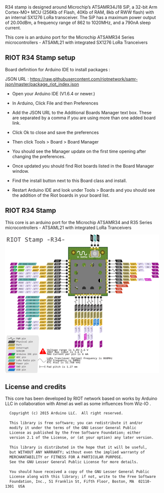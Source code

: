 
R34 stamp is designed around Microchip’s ATSAMR34J18 SiP,  a 32-bit Arm Cortex-M0+ MCU (256Kb of Flash, 40Kb of RAM, 8kb of RWW flash) with an internal SX1276 LoRa transceiver. The SiP has a maximum power output of 20.00dBm, a frequency range of 862 to 1020MHz, and a 790nA sleep current.

This core is an arduino port for the Microchip ATSAMR34 Series microcontrollers - ATSAML21 with integrated SX1276 LoRa Tranceivers

## RIOT R34 Stamp setup

Board definition for Arduino IDE to install packages :

JSON URL : https://raw.githubusercontent.com/riotnetwork/samr-json/master/package_riot_index.json

* Open your Arduino IDE (V1.6.4 or newer.)
* In Arduino, Click File and then Preferences
* Add the JSON URL to the Additional Boards Manager text box. These are separated by a comma if you are using more than one added board link.
* Click Ok to close and save the preferences
* Then click Tools > Board > Board Manager
* You should see the Manager update on the first time opening after changing the preferences.
* Once updated you should find Riot boards listed in the Board Manager window.
* Find the install button next to this Board class and install.

* Restart Arduino IDE and look under Tools > Boards and you should see the addition of the Riot boards in your board list.

## RIOT R34 Stamp
This core is an arduino port for the Microchip ATSAMR34 and R35 Series microcontrollers - ATSAML21 with integrated LoRa Tranceivers

![R34 pinout](https://github.com/riotnetwork/samr-json/blob/master/Pinouts/PNG/R34-Stamp.png)

## License and credits

This core has been developed by RIOT network based on works by Arduino LLC in collaboration with Atmel as well as some influences from Wiz-IO .

```
  Copyright (c) 2015 Arduino LLC.  All right reserved.

  This library is free software; you can redistribute it and/or
  modify it under the terms of the GNU Lesser General Public
  License as published by the Free Software Foundation; either
  version 2.1 of the License, or (at your option) any later version.

  This library is distributed in the hope that it will be useful,
  but WITHOUT ANY WARRANTY; without even the implied warranty of
  MERCHANTABILITY or FITNESS FOR A PARTICULAR PURPOSE.
  See the GNU Lesser General Public License for more details.

  You should have received a copy of the GNU Lesser General Public
  License along with this library; if not, write to the Free Software
  Foundation, Inc., 51 Franklin St, Fifth Floor, Boston, MA  02110-1301  USA
```
